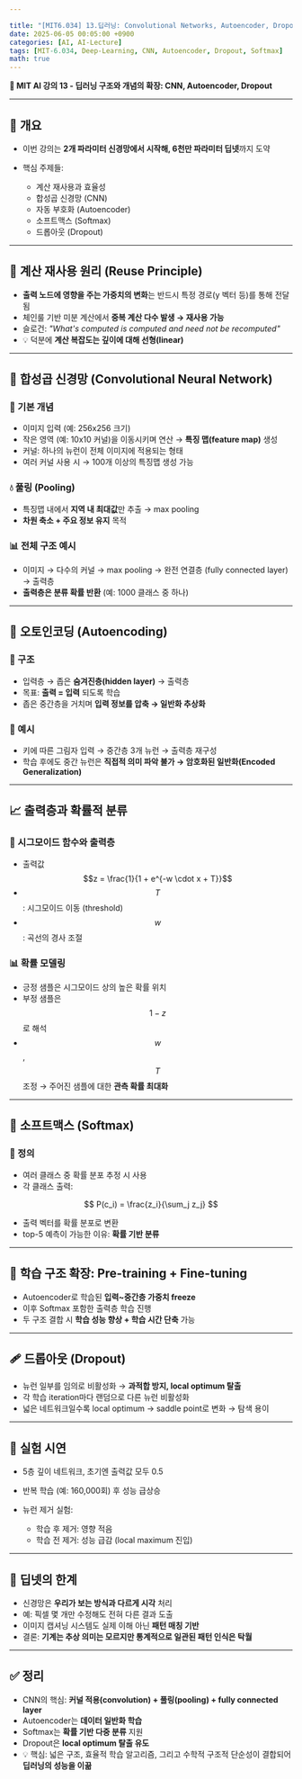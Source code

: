 ```yaml
---

title: "[MIT6.034] 13.딥러닝: Convolutional Networks, Autoencoder, Dropout, Softmax"
date: 2025-06-05 00:05:00 +0900
categories: [AI, AI-Lecture]
tags: [MIT-6.034, Deep-Learning, CNN, Autoencoder, Dropout, Softmax]
math: true
---
```


**🧠 MIT AI 강의 13 - 딥러닝 구조와 개념의 확장: CNN, Autoencoder, Dropout**

---

## 🚀 개요

* 이번 강의는 **2개 파라미터 신경망에서 시작해, 6천만 파라미터 딥넷**까지 도약
* 핵심 주제들:

  * 계산 재사용과 효율성
  * 합성곱 신경망 (CNN)
  * 자동 부호화 (Autoencoder)
  * 소프트맥스 (Softmax)
  * 드롭아웃 (Dropout)

---

## 🔁 계산 재사용 원리 (Reuse Principle)

* **출력 노드에 영향을 주는 가중치의 변화**는 반드시 특정 경로(y 벡터 등)를 통해 전달됨
* 체인룰 기반 미분 계산에서 **중복 계산 다수 발생 → 재사용 가능**
* 슬로건: *"What's computed is computed and need not be recomputed"*
* 💡 덕분에 **계산 복잡도는 깊이에 대해 선형(linear)**

---

## 📐 합성곱 신경망 (Convolutional Neural Network)

### 🎯 기본 개념

* 이미지 입력 (예: 256x256 크기)
* 작은 영역 (예: 10x10 커널)을 이동시키며 연산 → **특징 맵(feature map)** 생성
* 커널: 하나의 뉴런이 전체 이미지에 적용되는 형태
* 여러 커널 사용 시 → 100개 이상의 특징맵 생성 가능

### 💧 풀링 (Pooling)

* 특징맵 내에서 **지역 내 최대값**만 추출 → max pooling
* **차원 축소 + 주요 정보 유지** 목적

### 📊 전체 구조 예시

* 이미지 → 다수의 커널 → max pooling → 완전 연결층 (fully connected layer) → 출력층
* **출력층은 분류 확률 반환** (예: 1000 클래스 중 하나)

---

## 🔁 오토인코딩 (Autoencoding)

### 🧪 구조

* 입력층 → 좁은 **숨겨진층(hidden layer)** → 출력층
* 목표: **출력 = 입력** 되도록 학습
* 좁은 중간층을 거치며 **입력 정보를 압축 → 일반화 추상화**

### 🧪 예시

* 키에 따른 그림자 입력 → 중간층 3개 뉴런 → 출력층 재구성
* 학습 후에도 중간 뉴런은 **직접적 의미 파악 불가 → 암호화된 일반화(Encoded Generalization)**

---

## 📈 출력층과 확률적 분류

### 🎯 시그모이드 함수와 출력층

* 출력값 $$z = \frac{1}{1 + e^{-w \cdot x + T}}$$
* $$T$$: 시그모이드 이동 (threshold)
* $$w$$: 곡선의 경사 조절

### 📊 확률 모델링

* 긍정 샘플은 시그모이드 상의 높은 확률 위치
* 부정 샘플은 $$1 - z$$로 해석
* $$w$$, $$T$$ 조정 → 주어진 샘플에 대한 **관측 확률 최대화**

---

## 🔄 소프트맥스 (Softmax)

### 📐 정의

* 여러 클래스 중 확률 분포 추정 시 사용
* 각 클래스 출력:

$$
P(c_i) = \frac{z_i}{\sum_j z_j}
$$

* 출력 벡터를 확률 분포로 변환
* top-5 예측이 가능한 이유: **확률 기반 분류**

---

## 🧬 학습 구조 확장: Pre-training + Fine-tuning

* Autoencoder로 학습된 **입력\~중간층 가중치 freeze**
* 이후 Softmax 포함한 출력층 학습 진행
* 두 구조 결합 시 **학습 성능 향상 + 학습 시간 단축** 가능

---

## 🩹 드롭아웃 (Dropout)

* 뉴런 일부를 임의로 비활성화 → **과적합 방지, local optimum 탈출**
* 각 학습 iteration마다 랜덤으로 다른 뉴런 비활성화
* 넓은 네트워크일수록 local optimum → saddle point로 변화 → 탐색 용이

---

## 🧪 실험 시연

* 5층 깊이 네트워크, 초기엔 출력값 모두 0.5
* 반복 학습 (예: 160,000회) 후 성능 급상승
* 뉴런 제거 실험:

  * 학습 후 제거: 영향 적음
  * 학습 전 제거: 성능 급감 (local maximum 진입)

---

## 🧠 딥넷의 한계

* 신경망은 **우리가 보는 방식과 다르게 시각** 처리
* 예: 픽셀 몇 개만 수정해도 전혀 다른 결과 도출
* 이미지 캡셔닝 시스템도 실제 이해 아닌 **패턴 매칭 기반**
* 결론: **기계는 추상 의미는 모르지만 통계적으로 일관된 패턴 인식은 탁월**

---

## ✅ 정리

* CNN의 핵심: **커널 적용(convolution) + 풀링(pooling) + fully connected layer**
* Autoencoder는 **데이터 일반화 학습**
* Softmax는 **확률 기반 다중 분류** 지원
* Dropout은 **local optimum 탈출 유도**
* 💡 핵심: 넓은 구조, 효율적 학습 알고리즘, 그리고 수학적 구조적 단순성이 결합되어 **딥러닝의 성능을 이끎**
